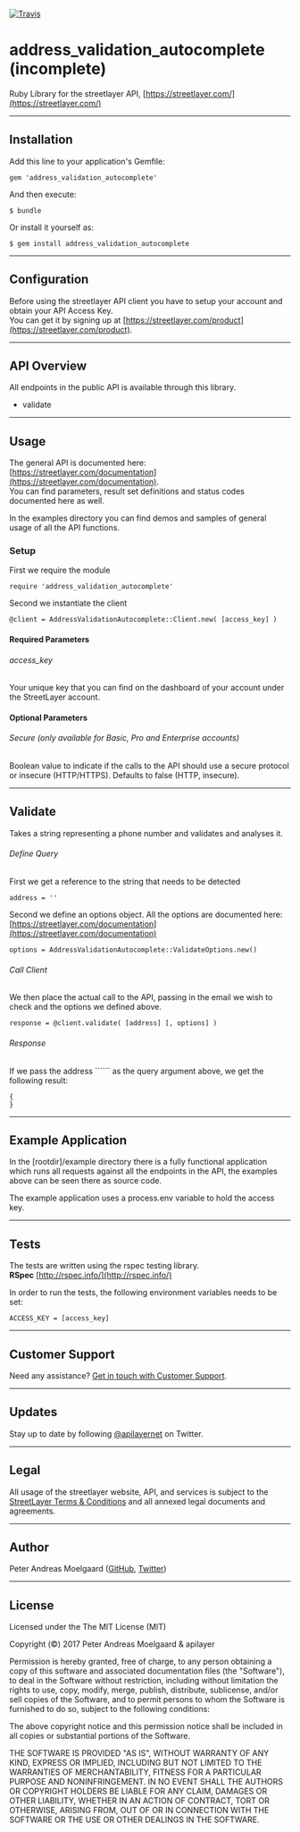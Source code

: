 [![Travis](https://travis-ci.org/pmoelgaard/address_validation_autocomplete.svg)](Travis)

# address_validation_autocomplete (incomplete)

Ruby Library for the streetlayer API, [https://streetlayer.com/](https://streetlayer.com/)   

---

## Installation

Add this line to your application's Gemfile:

```
gem 'address_validation_autocomplete'

```

And then execute:

```
$ bundle

```

Or install it yourself as:

```
$ gem install address_validation_autocomplete

```

---

## Configuration

Before using the streetlayer API client you have to setup your account and obtain your API Access Key.  
You can get it by signing up at [https://streetlayer.com/product](https://streetlayer.com/product).

---

## API Overview
All endpoints in the public API is available through this library.

- validate

---

## Usage

The general API is documented here: [https://streetlayer.com/documentation](https://streetlayer.com/documentation).  
You can find parameters, result set definitions and status codes documented here as well.

In the examples directory you can find demos and samples of general usage of all the API functions.

### Setup

First we require the module

```
require 'address_validation_autocomplete'

```

Second we instantiate the client

```
@client = AddressValidationAutocomplete::Client.new( [access_key] )

```

#### Required Parameters

###### access_key
Your unique key that you can find on the dashboard of your account under the StreetLayer account.

#### Optional Parameters

###### Secure (only available for Basic, Pro and Enterprise accounts)
Boolean value to indicate if the calls to the API should use a secure protocol or insecure (HTTP/HTTPS). Defaults to false (HTTP, insecure).

---

## Validate

Takes a string representing a phone number and validates and analyses it.

###### Define Query

First we get a reference to the string that needs to be detected

```
address = ''

```

Second we define an options object.
All the options are documented here: [https://streetlayer.com/documentation](https://streetlayer.com/documentation)

```
options = AddressValidationAutocomplete::ValidateOptions.new()

```

###### Call Client
We then place the actual call to the API, passing in the email we wish to check and the options we defined above.

```
response = @client.validate( [address] [, options] )

``` 

###### Response

If we pass the address `````` as the query argument above, we get the following result:

```
{
}

```
    
---

## Example Application

In the [rootdir]/example directory there is a fully functional application which runs all requests against all the endpoints in the API, the examples above can be seen there as source code.

The example application uses a process.env variable to hold the access key.

---

## Tests

The tests are written using the rspec testing library.  
**RSpec** [http://rspec.info/](http://rspec.info/)

In order to run the tests, the following environment variables needs to be set:

```
ACCESS_KEY = [access_key]

```


---

## Customer Support

Need any assistance? [Get in touch with Customer Support](mailto:support@apilayer.net?subject=%streetlayer%5D).

---

## Updates
Stay up to date by following [@apilayernet](https://twitter.com/apilayernet) on Twitter.

---

## Legal

All usage of the streetlayer website, API, and services is subject to the [StreetLayer Terms & Conditions](https://streetlayer.com/terms) and all annexed legal documents and agreements.

---

## Author
Peter Andreas Moelgaard ([GitHub](https://github.com/pmoelgaard), [Twitter](https://twitter.com/petermoelgaard))

---

## License
Licensed under the The MIT License (MIT)

Copyright (&copy;) 2017 Peter Andreas Moelgaard & apilayer

Permission is hereby granted, free of charge, to any person obtaining a copy of this software and associated documentation files (the "Software"), to deal in the Software without restriction, including without limitation the rights to use, copy, modify, merge, publish, distribute, sublicense, and/or sell copies of the Software, and to permit persons to whom the Software is furnished to do so, subject to the following conditions:

The above copyright notice and this permission notice shall be included in all copies or substantial portions of the Software.

THE SOFTWARE IS PROVIDED "AS IS", WITHOUT WARRANTY OF ANY KIND, EXPRESS OR IMPLIED, INCLUDING BUT NOT LIMITED TO THE WARRANTIES OF MERCHANTABILITY, FITNESS FOR A PARTICULAR PURPOSE AND NONINFRINGEMENT. IN NO EVENT SHALL THE AUTHORS OR COPYRIGHT HOLDERS BE LIABLE FOR ANY CLAIM, DAMAGES OR OTHER LIABILITY, WHETHER IN AN ACTION OF CONTRACT, TORT OR OTHERWISE, ARISING FROM, OUT OF OR IN CONNECTION WITH THE SOFTWARE OR THE USE OR OTHER DEALINGS IN THE SOFTWARE.

